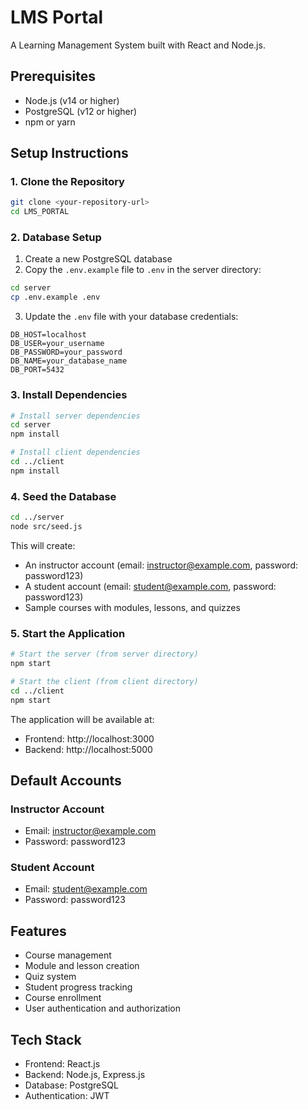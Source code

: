 # LMS Portal

A Learning Management System built with React and Node.js.

## Prerequisites

- Node.js (v14 or higher)
- PostgreSQL (v12 or higher)
- npm or yarn

## Setup Instructions

### 1. Clone the Repository
```bash
git clone <your-repository-url>
cd LMS_PORTAL
```

### 2. Database Setup
1. Create a new PostgreSQL database
2. Copy the `.env.example` file to `.env` in the server directory:
```bash
cd server
cp .env.example .env
```
3. Update the `.env` file with your database credentials:
```
DB_HOST=localhost
DB_USER=your_username
DB_PASSWORD=your_password
DB_NAME=your_database_name
DB_PORT=5432
```

### 3. Install Dependencies
```bash
# Install server dependencies
cd server
npm install

# Install client dependencies
cd ../client
npm install
```

### 4. Seed the Database
```bash
cd ../server
node src/seed.js
```
This will create:
- An instructor account (email: instructor@example.com, password: password123)
- A student account (email: student@example.com, password: password123)
- Sample courses with modules, lessons, and quizzes

### 5. Start the Application
```bash
# Start the server (from server directory)
npm start

# Start the client (from client directory)
cd ../client
npm start
```

The application will be available at:
- Frontend: http://localhost:3000
- Backend: http://localhost:5000

## Default Accounts

### Instructor Account
- Email: instructor@example.com
- Password: password123

### Student Account
- Email: student@example.com
- Password: password123

## Features
- Course management
- Module and lesson creation
- Quiz system
- Student progress tracking
- Course enrollment
- User authentication and authorization

## Tech Stack
- Frontend: React.js
- Backend: Node.js, Express.js
- Database: PostgreSQL
- Authentication: JWT